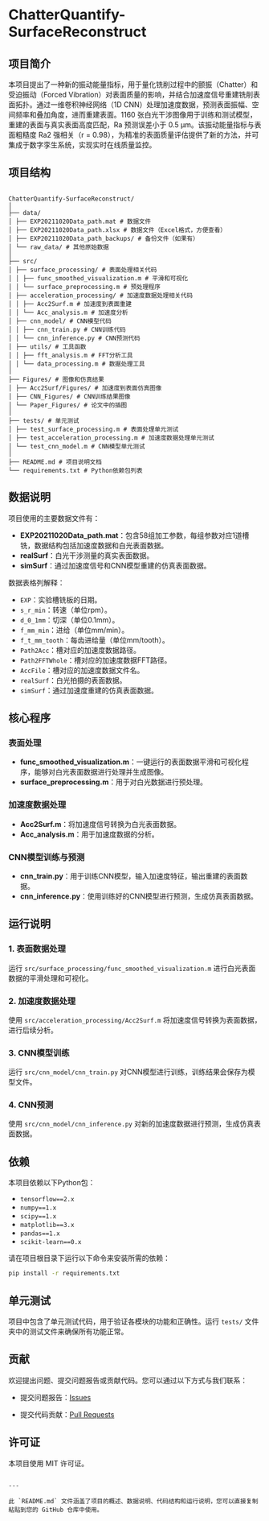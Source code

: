 # ChatterQuantify-SurfaceReconstruct

## 项目简介
本项目提出了一种新的振动能量指标，用于量化铣削过程中的颤振（Chatter）和受迫振动（Forced Vibration）对表面质量的影响，并结合加速度信号重建铣削表面拓扑。通过一维卷积神经网络（1D CNN）处理加速度数据，预测表面振幅、空间频率和叠加角度，进而重建表面。1160 张白光干涉图像用于训练和测试模型，重建的表面与真实表面高度匹配，Ra 预测误差小于 0.5 µm。该振动能量指标与表面粗糙度 Ra2 强相关（r = 0.98），为精准的表面质量评估提供了新的方法，并可集成于数字孪生系统，实现实时在线质量监控。

## 项目结构

```

ChatterQuantify-SurfaceReconstruct/  
│  
├── data/  
│ ├── EXP20211020Data_path.mat # 数据文件  
│ ├── EXP20211020Data_path.xlsx # 数据文件（Excel格式，方便查看）  
│ ├── EXP20211020Data_path_backups/ # 备份文件（如果有）  
│ └── raw_data/ # 其他原始数据  
│  
├── src/  
│ ├── surface_processing/ # 表面处理相关代码  
│ │ ├── func_smoothed_visualization.m # 平滑和可视化  
│ │ └── surface_preprocessing.m # 预处理程序  
│ ├── acceleration_processing/ # 加速度数据处理相关代码  
│ │ ├── Acc2Surf.m # 加速度到表面重建  
│ │ └── Acc_analysis.m # 加速度分析  
│ ├── cnn_model/ # CNN模型代码  
│ │ ├── cnn_train.py # CNN训练代码  
│ │ └── cnn_inference.py # CNN预测代码  
│ ├── utils/ # 工具函数  
│ │ ├── fft_analysis.m # FFT分析工具  
│ │ └── data_processing.m # 数据处理工具  
│  
├── Figures/ # 图像和仿真结果  
│ ├── Acc2Surf/Figures/ # 加速度到表面仿真图像  
│ ├── CNN_Figures/ # CNN训练结果图像  
│ └── Paper_Figures/ # 论文中的插图  
│  
├── tests/ # 单元测试  
│ ├── test_surface_processing.m # 表面处理单元测试  
│ ├── test_acceleration_processing.m # 加速度数据处理单元测试  
│ └── test_cnn_model.m # CNN模型单元测试  
│  
├── README.md # 项目说明文档  
└── requirements.txt # Python依赖包列表

```

## 数据说明

项目使用的主要数据文件有：

- **EXP20211020Data_path.mat**：包含58组加工参数，每组参数对应1道槽铣，数据结构包括加速度数据和白光表面数据。
- **realSurf**：白光干涉测量的真实表面数据。
- **simSurf**：通过加速度信号和CNN模型重建的仿真表面数据。

数据表格列解释：
- `EXP`：实验槽铣板的日期。
- `s_r_min`：转速（单位rpm）。
- `d_0_1mm`：切深（单位0.1mm）。
- `f_mm_min`：进给（单位mm/min）。
- `f_t_mm_tooth`：每齿进给量（单位mm/tooth）。
- `Path2Acc`：槽对应的加速度数据路径。
- `Path2FFTWhole`：槽对应的加速度数据FFT路径。
- `AccFile`：槽对应的加速度数据文件名。
- `realSurf`：白光拍摄的表面数据。
- `simSurf`：通过加速度重建的仿真表面数据。

## 核心程序

### 表面处理

- **func_smoothed_visualization.m**：一键运行的表面数据平滑和可视化程序，能够对白光表面数据进行处理并生成图像。
- **surface_preprocessing.m**：用于对白光数据进行预处理。

### 加速度数据处理

- **Acc2Surf.m**：将加速度信号转换为白光表面数据。
- **Acc_analysis.m**：用于加速度数据的分析。

### CNN模型训练与预测

- **cnn_train.py**：用于训练CNN模型，输入加速度特征，输出重建的表面数据。
- **cnn_inference.py**：使用训练好的CNN模型进行预测，生成仿真表面数据。

## 运行说明

### 1. 表面数据处理

运行 `src/surface_processing/func_smoothed_visualization.m` 进行白光表面数据的平滑处理和可视化。

### 2. 加速度数据处理

使用 `src/acceleration_processing/Acc2Surf.m` 将加速度信号转换为表面数据，进行后续分析。

### 3. CNN模型训练

运行 `src/cnn_model/cnn_train.py` 对CNN模型进行训练，训练结果会保存为模型文件。

### 4. CNN预测

使用 `src/cnn_model/cnn_inference.py` 对新的加速度数据进行预测，生成仿真表面数据。

## 依赖

本项目依赖以下Python包：

- `tensorflow==2.x`
- `numpy==1.x`
- `scipy==1.x`
- `matplotlib==3.x`
- `pandas==1.x`
- `scikit-learn==0.x`

请在项目根目录下运行以下命令来安装所需的依赖：

```bash
pip install -r requirements.txt
```

单元测试
----

项目中包含了单元测试代码，用于验证各模块的功能和正确性。运行 `tests/` 文件夹中的测试文件来确保所有功能正常。

贡献
--

欢迎提出问题、提交问题报告或贡献代码。您可以通过以下方式与我们联系：

* 提交问题报告：[Issues](https://github.com/username/ChatterQuantify-SurfaceReconstruct/issues)
    
* 提交代码贡献：[Pull Requests](https://github.com/username/ChatterQuantify-SurfaceReconstruct/pulls)
    

许可证
---

本项目使用 MIT 许可证。

```

---

此 `README.md` 文件涵盖了项目的概述、数据说明、代码结构和运行说明，您可以直接复制粘贴到您的 GitHub 仓库中使用。
```
